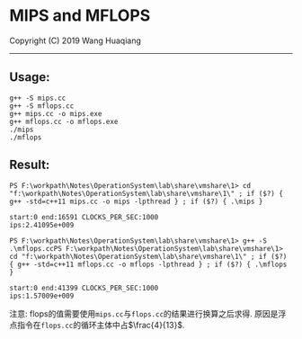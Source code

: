 # MIPS and MFLOPS

Copyright (C) 2019 Wang Huaqiang

---

## Usage:

```
g++ -S mips.cc
g++ -S mflops.cc
g++ mips.cc -o mips.exe
g++ mflops.cc -o mflops.exe
./mips
./mflops
```

## Result:

```
PS F:\workpath\Notes\OperationSystem\lab\share\vmshare\1> cd "f:\workpath\Notes\OperationSystem\lab\share\vmshare\1\" ; if ($?) { g++ -std=c++11 mips.cc -o mips -lpthread } ; if ($?) { .\mips }

start:0 end:16591 CLOCKS_PER_SEC:1000
ips:2.41095e+009

PS F:\workpath\Notes\OperationSystem\lab\share\vmshare\1> g++ -S .\mflops.ccPS F:\workpath\Notes\OperationSystem\lab\share\vmshare\1> cd "f:\workpath\Notes\OperationSystem\lab\share\vmshare\1\" ; if ($?) { g++ -std=c++11 mflops.cc -o mflops -lpthread } ; if ($?) { .\mflops }

start:0 end:41399 CLOCKS_PER_SEC:1000
ips:1.57009e+009
```

注意: flops的值需要使用`mips.cc`与`flops.cc`的结果进行换算之后求得. 原因是浮点指令在`flops.cc`的循环主体中占$\frac{4}{13}$.